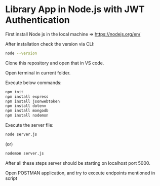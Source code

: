 # Library App in Node.js with JWT Authentication

First install Node js in the local machine => https://nodejs.org/en/

After installation check the version via CLI:
```bash
node --version
```

Clone this repository and open that in VS code.

Open terminal in current folder.

Execute below commands:
```bash
npm init
npm install express
npm install jsonwebtoken
npm install dotenv
npm install mongodb
npm install nodemon
```

Execute the server file:
```bash
node server.js
```
(or)
```bash
nodemon server.js
```

After all these steps server should be starting on localhost port 5000. 

Open POSTMAN application, and try to exceute endpoints mentioned in script


